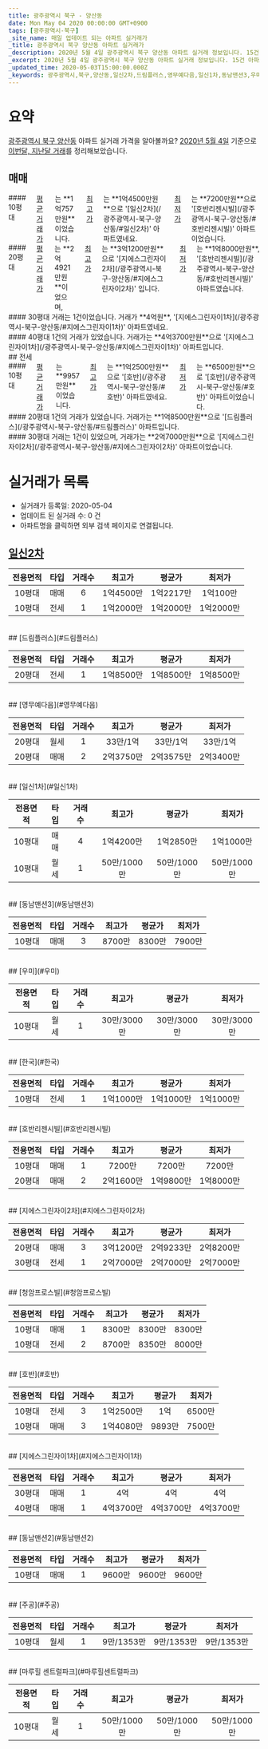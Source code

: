 ```yaml
---
title: 광주광역시 북구 - 양산동
date: Mon May 04 2020 00:00:00 GMT+0900
tags: [광주광역시-북구]
_site_name: 매일 업데이트 되는 아파트 실거래가
_title: 광주광역시 북구 양산동 아파트 실거래가
_description: 2020년 5월 4일 광주광역시 북구 양산동 아파트 실거래 정보입니다. 15건 아파트 정보가 있습니다.
_excerpt: 2020년 5월 4일 광주광역시 북구 양산동 아파트 실거래 정보입니다. 15건 아파트 정보가 있습니다.
_updated_time: 2020-05-03T15:00:00.000Z
_keywords: 광주광역시,북구,양산동,일신2차,드림플러스,영무예다음,일신1차,동남맨션3,우미,한국,호반리젠시빌,지에스그린자이2차,청암프로스빌,호반,지에스그린자이1차,동남맨션2,주공,마루힐 센트럴파크
---
```





# 요약
<ins>광주광역시 북구 양산동</ins> 아파트 실거래 가격을 알아볼까요? <ins>2020년 5월 4일</ins> 기준으로 <ins>이번달, 지난달 거래</ins>를 정리해보았습니다.

## 매매
<div class="container">
<div class="six columns" markdown="1">
#### 10평대
<ins>평균 거래가</ins>는 **1억757만원**이었습니다. <ins>최고가</ins>는 **1억4500만원**으로 '[일신2차](/광주광역시-북구-양산동/#일신2차)' 아파트였네요. <ins>최저가</ins>는 **7200만원**으로 '[호반리젠시빌](/광주광역시-북구-양산동/#호반리젠시빌)' 아파트이었습니다.
</div>
<div class="six columns" markdown="1">
#### 20평대
<ins>평균 거래가</ins>는 **2억4921만원**이었으며, <ins>최고가</ins>는 **3억1200만원**으로 '[지에스그린자이2차](/광주광역시-북구-양산동/#지에스그린자이2차)' 입니다. <ins>최저가</ins>는 **1억8000만원**, '[호반리젠시빌](/광주광역시-북구-양산동/#호반리젠시빌)' 아파트였습니다.
</div>
</div>
<div class="container">
<div class="six columns" markdown="1">
#### 30평대
거래는 1건이었습니다. 거래가 **4억원**, '[지에스그린자이1차](/광주광역시-북구-양산동/#지에스그린자이1차)' 아파트였네요.
</div>
<div class="six columns" markdown="1">
#### 40평대
1건의 거래가 있었습니다. 거래가는 **4억3700만원**으로 '[지에스그린자이1차](/광주광역시-북구-양산동/#지에스그린자이1차)' 아파트입니다.
</div>
</div>
## 전세
<div class="container">
<div class="six columns" markdown="1">
#### 10평대
<ins>평균 거래가</ins>는 **9957만원**이었습니다. <ins>최고가</ins>는 **1억2500만원**으로 '[호반](/광주광역시-북구-양산동/#호반)' 아파트였네요. <ins>최저가</ins>는 **6500만원**으로 '[호반](/광주광역시-북구-양산동/#호반)' 아파트이었습니다.
</div>
<div class="six columns" markdown="1">
#### 20평대
1건의 거래가 있었습니다. 거래가는 **1억8500만원**으로 '[드림플러스](/광주광역시-북구-양산동/#드림플러스)' 아파트입니다.
</div>
</div>
<div class="container">
<div class="twelve columns" markdown="1">
#### 30평대
거래는 1건이 있었으며, 거래가는 **2억7000만원**으로 '[지에스그린자이2차](/광주광역시-북구-양산동/#지에스그린자이2차)' 아파트이었습니다.
</div>
</div>



# 실거래가 목록
- 실거래가 등록일: 2020-05-04
- 업데이트 된 실거래 수: 0 건
- 아파트명을 클릭하면 외부 검색 페이지로 연결됩니다.

## [일신2차](#일신2차)

|전용면적|타입|거래수|최고가|평균가|최저가|
|:---:|:---:|:---:|:---:|:---:|:---:|
|10평대|<span class="deal-type-1">매매</span>|6|1억4500만|1억2217만|1억100만|
|10평대|<span class="deal-type-2">전세</span>|1|1억2000만|1억2000만|1억2000만|

<br/>
## [드림플러스](#드림플러스)

|전용면적|타입|거래수|최고가|평균가|최저가|
|:---:|:---:|:---:|:---:|:---:|:---:|
|20평대|<span class="deal-type-2">전세</span>|1|1억8500만|1억8500만|1억8500만|

<br/>
## [영무예다음](#영무예다음)

|전용면적|타입|거래수|최고가|평균가|최저가|
|:---:|:---:|:---:|:---:|:---:|:---:|
|20평대|<span class="deal-type-3">월세</span>|1|33만/1억|33만/1억|33만/1억|
|20평대|<span class="deal-type-1">매매</span>|2|2억3750만|2억3575만|2억3400만|

<br/>
## [일신1차](#일신1차)

|전용면적|타입|거래수|최고가|평균가|최저가|
|:---:|:---:|:---:|:---:|:---:|:---:|
|10평대|<span class="deal-type-1">매매</span>|4|1억4200만|1억2850만|1억1000만|
|10평대|<span class="deal-type-3">월세</span>|1|50만/1000만|50만/1000만|50만/1000만|

<br/>
## [동남맨션3](#동남맨션3)

|전용면적|타입|거래수|최고가|평균가|최저가|
|:---:|:---:|:---:|:---:|:---:|:---:|
|10평대|<span class="deal-type-1">매매</span>|3|8700만|8300만|7900만|

<br/>
## [우미](#우미)

|전용면적|타입|거래수|최고가|평균가|최저가|
|:---:|:---:|:---:|:---:|:---:|:---:|
|10평대|<span class="deal-type-3">월세</span>|1|30만/3000만|30만/3000만|30만/3000만|

<br/>
## [한국](#한국)

|전용면적|타입|거래수|최고가|평균가|최저가|
|:---:|:---:|:---:|:---:|:---:|:---:|
|10평대|<span class="deal-type-2">전세</span>|1|1억1000만|1억1000만|1억1000만|

<br/>
## [호반리젠시빌](#호반리젠시빌)

|전용면적|타입|거래수|최고가|평균가|최저가|
|:---:|:---:|:---:|:---:|:---:|:---:|
|10평대|<span class="deal-type-1">매매</span>|1|7200만|7200만|7200만|
|20평대|<span class="deal-type-1">매매</span>|2|2억1600만|1억9800만|1억8000만|

<br/>
## [지에스그린자이2차](#지에스그린자이2차)

|전용면적|타입|거래수|최고가|평균가|최저가|
|:---:|:---:|:---:|:---:|:---:|:---:|
|20평대|<span class="deal-type-1">매매</span>|3|3억1200만|2억9233만|2억8200만|
|30평대|<span class="deal-type-2">전세</span>|1|2억7000만|2억7000만|2억7000만|

<br/>
## [청암프로스빌](#청암프로스빌)

|전용면적|타입|거래수|최고가|평균가|최저가|
|:---:|:---:|:---:|:---:|:---:|:---:|
|10평대|<span class="deal-type-1">매매</span>|1|8300만|8300만|8300만|
|10평대|<span class="deal-type-2">전세</span>|2|8700만|8350만|8000만|

<br/>
## [호반](#호반)

|전용면적|타입|거래수|최고가|평균가|최저가|
|:---:|:---:|:---:|:---:|:---:|:---:|
|10평대|<span class="deal-type-2">전세</span>|3|1억2500만|1억|6500만|
|10평대|<span class="deal-type-1">매매</span>|3|1억4080만|9893만|7500만|

<br/>
## [지에스그린자이1차](#지에스그린자이1차)

|전용면적|타입|거래수|최고가|평균가|최저가|
|:---:|:---:|:---:|:---:|:---:|:---:|
|30평대|<span class="deal-type-1">매매</span>|1|4억|4억|4억|
|40평대|<span class="deal-type-1">매매</span>|1|4억3700만|4억3700만|4억3700만|

<br/>
## [동남맨션2](#동남맨션2)

|전용면적|타입|거래수|최고가|평균가|최저가|
|:---:|:---:|:---:|:---:|:---:|:---:|
|10평대|<span class="deal-type-1">매매</span>|1|9600만|9600만|9600만|

<br/>
## [주공](#주공)

|전용면적|타입|거래수|최고가|평균가|최저가|
|:---:|:---:|:---:|:---:|:---:|:---:|
|10평대|<span class="deal-type-3">월세</span>|1|9만/1353만|9만/1353만|9만/1353만|

<br/>
## [마루힐 센트럴파크](#마루힐센트럴파크)

|전용면적|타입|거래수|최고가|평균가|최저가|
|:---:|:---:|:---:|:---:|:---:|:---:|
|10평대|<span class="deal-type-3">월세</span>|1|50만/1000만|50만/1000만|50만/1000만|

<br/>



